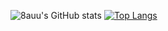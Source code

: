 ![8auu's GitHub stats](https://github-readme-stats.vercel.app/api?username=8auu&show_icons=true&theme=radical&count_private=false$include_all_commits=true)
[![Top Langs](https://github-readme-stats.vercel.app/api/top-langs/?username=8auu&layout=compact&theme=radical&count_private=true)](https://github.com/8auu/github-readme-stats)
